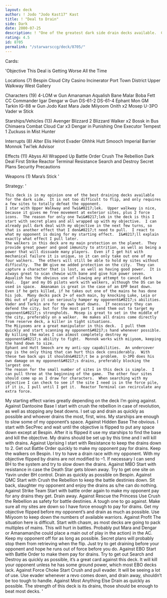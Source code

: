 ```yaml
---
layout: deck
author: ! Jodo "Jodo Kast17" Kast
title: ! "Deal to Drain"
side: Dark
date: 2000-07-25
description: ! "One of the greatest dark side drain decks available.  Combines great power, high drains and a little manipulation on the side."
rating: 4.5
id: 8705
permalink: "/starwarsccg/deck/8705/"
---
```

Cards: 

'Objective This Deal is Getting Worse All the Time

Locations (7)
Bespin
Cloud City
Casino
Incinerator
Port Town District
Upper Walkway
West Gallery

Characters (19)
4-LOM w Gun
Amanaman
Aqualish
Bane Malar
Boba Fett CC
Commander Igar
Dengar w Gun
DS-61-2
DS-61-4
Ephant Mon
GM Tarkin
IG-88 w Gun
Jodo Kast
Mara Jade
Miiyoom Onith x2
Mosep
U-3PO
Vader w Stick

Starships/Vehicles (13)
Avenger
Blizzard 2
Blizzard Walker x2
Bossk in Bus
Chimaera
Combat Cloud Car x3
Dengar in Punishing One
Executor
Tempest 1
Zuckuss in Mist Hunter

Interrupts (8)
Alter
Elis Helrot
Evader
Ghhhk
Hutt Smooch
Imperial Barrier
Monnok
Twi’lek Advisor

Effects (11)
Abyss
All Wrapped Up
Battle Order
Crush The Rebellion
Dark Deal
First Strike
Reactor Terminal
Resistance
Search and Destroy
Secret Plans
Security Precautions

Weapons (1)
Mara’s Stick
'

Strategy: '

	This deck is in my opinion one of the best draining decks available for the dark side.	It is not too difficult to flip, and only requires a few sites to totally defeat the opponent.
	I star with Upper Walkway and Twi&#8217;lek.  Upper walkway is nice, because it gives me free movement at exterior sites, plus 2 force icons.  The reason for only one Twi&#8217;lek in the deck is this I start with secret plans and all wrapped up with my objective.  I can already pull dark deal with my objective in the next few turns, so that is another effect that I don&#8217;t need to pull.  I react to what my opponent is doing for my starting effect.  I&#8217;ll explain exactly what effect I pull later.
	The walkers in this deck are my main protection on the planet.	They provide great power and good immunity to attrition, as well as being a power that will dissuade many players.  Even if I get hit with mechanical failure it is unique, so it can only take out one of my four walkers.  The others will still be able to hold my sites without difficulty.  The BH give me added protection on the city.  They can capture a character that is lost, as well as having good power.  It is always great to scan chewie with bane and give him power seven.	Aqualish has the obvious use of slowing any attempt to cancel dark deal.  Igar and my DS pilots work with walkers, although the DS can be used in space.  Amanaman is great in the case of an EPP beat down.  Even if he gets killed, if he takes out one of the mains he has done his job.  Many decks pack 2+ of each main, by knocking Luke, Leia or Obi out of play it can seriously hamper my opponent&#8217;s abilities.  Vader and Tarkin are for my own beat downs.  If necessary they can defend the city, but for the most part I send them out to target my opponent&#8217;s strongholds.  Mosep is great to set in the middle of the city, preferably on a walker.	He makes all drains come directly from reserve deck, a killer in tight situations.
	The Miiyooms are a great manipulator in this deck.  I pull them quickly and start scanning my opponent&#8217;s hand whenever possible.  By killing the males I can almost completely destroy my opponent&#8217;s ability to fight.  Monnok works with miiyoom, keeping the hand down to size.
	Ephant and Hutt Smooch are my anti-spy capabilities.  An undercover spy is the only thing that can hurt this deck considerably.  With these two back ups it shouldn&#8217;t be a problem.  U-3PO does his own damage on my opponent&#8217;s drains, preferably blocking the largest one.
	The reason for the small number of sites in this deck is simple.  I can pull three at the beginning of the game.  The other four sites should come up as I draw for characters.  When searching with my objective I can check to see if the site I need is in the force pile, if it is, I pull until I get it.	Reactor Terminal can recirculate any extra force.
My starting effect varies greatly depending on the deck I&#8217;m going against.
Against Dantooine Base I start with crush the rebellion in case of revolution, as well as stopping any beat downs.  I set up and drain as quickly as possible and whoever drains the most, first, wins.  My starships are enough to slow some of my opponent&#8217;s space.
Against Hidden Base  The obvious.  I start with SecPrec and wait until the objective is flipped to put any space down except at Bespin.  After it is flipped it use my starships to find the base and kill the objective.  My drains should be set up by this time and I will kill with drains.
Against Uprising I start with Resistance to keep the drains down to 2.  Get out Battle Order quickly to make my opponent pay for drains.  Keep the walkers on Bespin.	I try to have a drain race with my opponent.  With my objective flipped by drains are not modified to &#8211;1.  If necessary I can send BH to the system and try to slow down the drains.
Against MBO Start with resistance in case the Death Star gets blown away.  Try to get one site on Yavin under BH control.  Drain as quickly as possible on Bespin.
Against QMC Start with Crush the Rebellion to keep the battle destinies down.	Sit back, slaughter my opponent and enjoy the drains as s/he can do nothing.
Against Strike Team Start with battle order again to make my opponent pay for any drains they get.  Drain away.
Against Rescue the Princess  Use Crush the Rebellion as safety for battle destinies.  A tough one to go against.  Make sure all my sites are down so I have force enough to pay for drains.  Get my objective flipped before my opponent&#8217;s and drain as much as possible.  Use Miiyoom to keep down the numbers of available warriors.
Against Profit The situation here is difficult.  Start with chasm, as most decks are going to pack multiples of mains.  This will hurt in battles.  Probably put Mara and Dengar or Amanaman(he could place a main out of play in the action) in the AC.  Keep my opponent off for as long as possible.  Secret plans will probably stop them from retrieving when the flip.  Just try to get draining before your opponent and hope he runs out of force before you do.
Against EBO Start with Battle Order to make them pay for drains.  Try to get out Search and Destroy as quickly as possible, it&#8217;s a great card against this deck.  It will kill your opponent unless he has some ground power, which most EBO decks lack.
Against Force Choke Start Crush and pull evader.  It will be seeing a lot of use.  Use evader whenever a revo comes down, and drain away, shouldn&#8217;t be too tough to handle.
Against Most Anything Else Drain as quickly as possible.  The strength of this deck is its drains, those should be enough to beat most decks.
'
